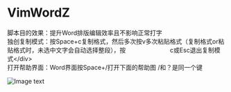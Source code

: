 # VimWordZ

<div>脚本目的效果：提升Word排版编辑效率且不影响正常打字</div>
<div>独创复制模式：按Space+c复制格式，然后多次按v多次粘贴格式（复制格式or粘贴格式时，未选中文字会自动选择整段），按&nbsp; &nbsp; &nbsp; &nbsp; &nbsp; &nbsp; &nbsp; &nbsp; &nbsp; &nbsp; &nbsp; &nbsp; &nbsp; c或Esc退出复制模式&lt;/div&gt;</div>
<div>打开帮助界面：Word界面按Space+/打开下面的帮助图 /和？是同一个键</div>

![Image text](https://github.com/moonhuahua/VimWordZ/blob/master/Word/Vim-Word.jpg?raw=true)

